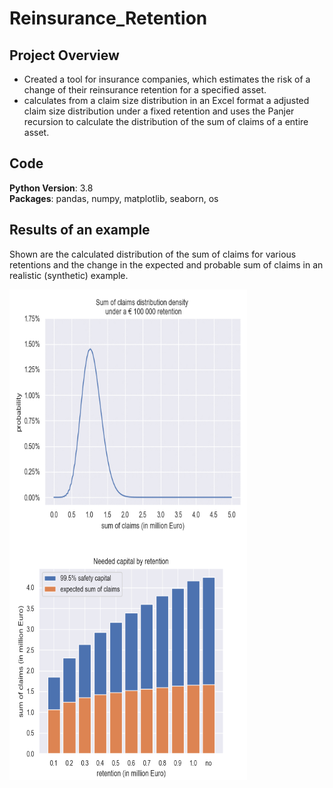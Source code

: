 # Reinsurance_Retention

## Project Overview
* Created a tool for insurance companies, which estimates the risk of a change of their reinsurance retention for a specified asset.
* calculates from a claim size distribution in an Excel format a adjusted claim size distribution under a fixed retention and uses the Panjer recursion to calculate the distribution of the sum of claims of a entire asset.

## Code
**Python Version**: 3.8\
**Packages**: pandas, numpy, matplotlib, seaborn, os

## Results of an example
Shown are the calculated distribution of the sum of claims for various retentions and the change in the expected and probable sum of claims in an realistic (synthetic) example.

<img align="left" width="380" height="400" src="https://raw.githubusercontent.com/Olhaau/Reinsurance_retention/master/SumOfClaims.gif">
<img align="left" width="380" height="385" src="https://raw.githubusercontent.com/Olhaau/Reinsurance_retention/master/EstimatedSafetyCapital.png">

